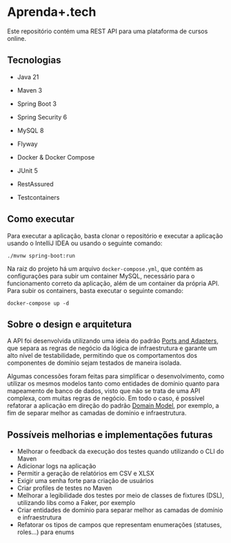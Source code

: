 # Aprenda+.tech

Este repositório contém uma REST API para uma plataforma de cursos online.

## Tecnologias

- Java 21
- Maven 3
- Spring Boot 3
- Spring Security 6


- MySQL 8
- Flyway
- Docker & Docker Compose


- JUnit 5
- RestAssured
- Testcontainers

## Como executar

Para executar a aplicação, basta clonar o repositório e executar a aplicação usando o IntelliJ IDEA ou usando o seguinte comando:

```shell
./mvnw spring-boot:run
```
Na raiz do projeto há um arquivo `docker-compose.yml`, que contém as configurações para subir um container MySQL, necessário para o funcionamento correto da aplicação, além de um container da própria API. Para subir os containers, basta executar o seguinte comando:

```shell
docker-compose up -d
```

## Sobre o design e arquitetura

A API foi desenvolvida utilizando uma ideia do padrão [Ports and Adapters](https://alistair.cockburn.us/hexagonal-architecture/), que separa as regras de negócio da lógica de infraestrutura e garante um alto nível de testabilidade, permitindo que os comportamentos dos componentes de domínio sejam testados de maneira isolada.

Algumas concessões foram feitas para simplificar o desenvolvimento, como utilizar os mesmos modelos tanto como entidades de domínio quanto para mapeamento de banco de dados, visto que não se trata de uma API complexa, com muitas regras de negócio. Em todo o caso, é possível refatorar a aplicação em direção do padrão [Domain Model](https://martinfowler.com/eaaCatalog/domainModel.html), por exemplo, a fim de separar melhor as camadas de domínio e infraestrutura.

## Possíveis melhorias e implementações futuras

- Melhorar o feedback da execução dos testes quando utilizando o CLI do Maven
- Adicionar logs na aplicação
- Permitir a geração de relatórios em CSV e XLSX
- Exigir uma senha forte para criação de usuários
- Criar profiles de testes no Maven
- Melhorar a legibilidade dos testes por meio de classes de fixtures (DSL), utilizando libs como a Faker, por exemplo
- Criar entidades de domínio para separar melhor as camadas de domínio e infraestrutura
- Refatorar os tipos de campos que representam enumerações (statuses, roles...) para enums
